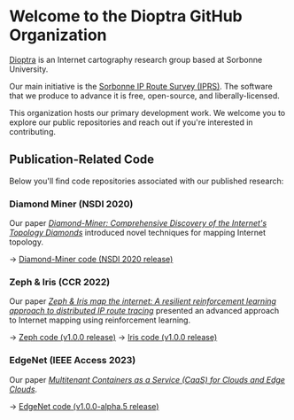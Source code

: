 # Welcome to the Dioptra GitHub Organization

[Dioptra](https://dioptra.io/) is an Internet cartography research group based at Sorbonne University.

Our main initiative is the [Sorbonne IP Route Survey (IPRS)](https://iprs.dioptra.io/). The software that we produce to advance it is free, open-source, and liberally-licensed.

This organization hosts our primary development work. We welcome you to explore our public repositories and reach out if you're interested in contributing.

## Publication-Related Code

Below you'll find code repositories associated with our published research:

### Diamond Miner (NSDI 2020)

Our paper *[Diamond-Miner: Comprehensive Discovery of the Internet's Topology Diamonds](https://www.usenix.org/conference/nsdi20/presentation/vermeulen)* introduced novel techniques for mapping Internet topology.

→ [Diamond-Miner code (NSDI 2020 release)](https://github.com/dioptra-io/diamond-miner/releases/tag/nsdi2020)

### Zeph & Iris (CCR 2022)

Our paper *[Zeph & Iris map the internet: A resilient reinforcement learning approach to distributed IP route tracing](https://doi.org/10.1145/3523230.3523232)* presented an advanced approach to Internet mapping using reinforcement learning.

→ [Zeph code (v1.0.0 release)](https://github.com/dioptra-io/zeph/releases/tag/v1.0.0)
→ [Iris code (v1.0.0 release)](https://github.com/dioptra-io/iris/releases/tag/v1.0.0)

### EdgeNet (IEEE Access 2023)

Our paper *[Multitenant Containers as a Service (CaaS) for Clouds and Edge Clouds](https://doi.org/10.1109/ACCESS.2023.3344486)*.

→ [EdgeNet code (v1.0.0-alpha.5 release)](https://github.com/EdgeNet-project/edgenet-legacy-2024/releases/tag/v1.0.0-alpha.5)
